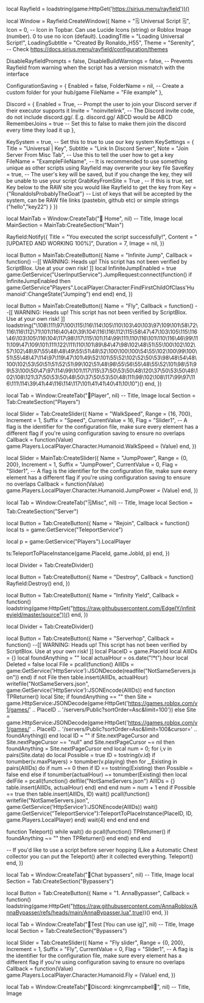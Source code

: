 local Rayfield = loadstring(game:HttpGet('https://sirius.menu/rayfield'))()

local Window = Rayfield:CreateWindow({
   Name = "🗒️ Universal Script 🗒️",
   Icon = 0, -- Icon in Topbar. Can use Lucide Icons (string) or Roblox Image (number). 0 to use no icon (default).
   LoadingTitle = "Loading Universal Script!",
   LoadingSubtitle = "Created By Ronaldo_H55",
   Theme = "Serenity", -- Check https://docs.sirius.menu/rayfield/configuration/themes

   DisableRayfieldPrompts = false,
   DisableBuildWarnings = false, -- Prevents Rayfield from warning when the script has a version mismatch with the interface

   ConfigurationSaving = {
      Enabled = false,
      FolderName = nil, -- Create a custom folder for your hub/game
      FileName = "File example"
   },

   Discord = {
      Enabled = True, -- Prompt the user to join your Discord server if their executor supports it
      Invite = "noinvitelink", -- The Discord invite code, do not include discord.gg/. E.g. discord.gg/ ABCD would be ABCD
      RememberJoins = true -- Set this to false to make them join the discord every time they load it up
   },

   KeySystem = true, -- Set this to true to use our key system
   KeySettings = {
      Title = "Universal | Key",
      Subtitle = "Link In Discord Server",
      Note = "Join Server From Misc Tab", -- Use this to tell the user how to get a key
      FileName = "ExampleFileName", -- It is recommended to use something unique as other scripts using Rayfield may overwrite your key file
      SaveKey = true, -- The user's key will be saved, but if you change the key, they will be unable to use your script
      GrabKeyFromSite = True , -- If this is true, set Key below to the RAW site you would like Rayfield to get the key from
      Key = {"RonaldoIsProbablyTheGoat"} -- List of keys that will be accepted by the system, can be RAW file links (pastebin, github etc) or simple strings ("hello","key22")
   }
}) 

local MainTab = Window:CreateTab("🏡 Home", nil) -- Title, Image
local MainSection = MainTab:CreateSection("Main")

Rayfield:Notify({
   Title = "You executed the script successfully!",
   Content = "[UPDATED AND WORKING 100%]",
   Duration = 7,
   Image = nil,
})

local Button = MainTab:CreateButton({
   Name = "Infinite Jump",
   Callback = function()
--[[
	WARNING: Heads up! This script has not been verified by ScriptBlox. Use at your own risk!
]]
local InfiniteJumpEnabled = true
game:GetService("UserInputService").JumpRequest:connect(function()
	if InfiniteJumpEnabled then
		game:GetService"Players".LocalPlayer.Character:FindFirstChildOfClass'Humanoid':ChangeState("Jumping")
	end
end)
   end,
})

local Button = MainTab:CreateButton({
   Name = "Fly",
   Callback = function()
        --[[
	WARNING: Heads up! This script has not been verified by ScriptBlox. Use at your own risk!
]]
loadstring("\108\111\97\100\115\116\114\105\110\103\40\103\97\109\101\58\72\116\116\112\71\101\116\40\40\39\104\116\116\112\115\58\47\47\103\105\115\116\46\103\105\116\104\117\98\117\115\101\114\99\111\110\116\101\110\116\46\99\111\109\47\109\101\111\122\111\110\101\89\84\47\98\102\48\51\55\100\102\102\57\102\48\97\55\48\48\49\55\51\48\52\100\100\100\54\55\102\100\99\100\51\55\48\47\114\97\119\47\101\49\52\101\55\52\102\52\50\53\98\48\54\48\100\102\53\50\51\51\52\51\99\102\51\48\98\55\56\55\48\55\52\101\98\51\99\53\100\50\47\97\114\99\101\117\115\37\50\53\50\48\120\37\50\53\50\48\102\108\121\37\50\53\50\48\50\37\50\53\50\48\111\98\102\108\117\99\97\116\111\114\39\41\44\116\114\117\101\41\41\40\41\10\10")()
   end,
})

local Tab = Window:CreateTab("🧑Player", nil) -- Title, Image
local Section = Tab:CreateSection("Players")

local Slider = Tab:CreateSlider({
   Name = "WalkSpeed",
   Range = {16, 700},
   Increment = 1,
   Suffix = "Speed",
   CurrentValue = 16,
   Flag = "Slider1", -- A flag is the identifier for the configuration file, make sure every element has a different flag if you're using configuration saving to ensure no overlaps
   Callback = function(Value)
        game.Players.LocalPlayer.Character.Humanoid.WalkSpeed = (Value)
   end,
})

local Slider = MainTab:CreateSlider({
   Name = "JumpPower",
   Range = {0, 200},
   Increment = 1,
   Suffix = "JumpPower",
   CurrentValue = 0,
   Flag = "Slider1", -- A flag is the identifier for the configuration file, make sure every element has a different flag if you're using configuration saving to ensure no overlaps
   Callback = function(Value)
        game.Players.LocalPlayer.Character.Humanoid.JumpPower = (Value)
   end,
})

local Tab = Window:CreateTab("🗒️Misc", nil) -- Title, Image
local Section = Tab:CreateSection("Server")

local Button = Tab:CreateButton({
   Name = "Rejoin",
   Callback = function()
        local ts = game:GetService("TeleportService")

local p = game:GetService("Players").LocalPlayer



ts:TeleportToPlaceInstance(game.PlaceId, game.JobId, p)
   end,
})

local Divider = Tab:CreateDivider()

local Button = Tab:CreateButton({
   Name = "Destroy",
   Callback = function()
Rayfield:Destroy()
   end,
})

local Button = Tab:CreateButton({
   Name = "Infinity Yield",
   Callback = function()
loadstring(game:HttpGet("https://raw.githubusercontent.com/EdgeIY/infiniteyield/master/source"))()
   end,
})

local Divider = Tab:CreateDivider()

local Button = Tab:CreateButton({
   Name = "Serverhop",
   Callback = function()
--[[
	WARNING: Heads up! This script has not been verified by ScriptBlox. Use at your own risk!
]]
local PlaceID = game.PlaceId
local AllIDs = {}
local foundAnything = ""
local actualHour = os.date("!*t").hour
local Deleted = false
local File = pcall(function()
    AllIDs = game:GetService('HttpService'):JSONDecode(readfile("NotSameServers.json"))
end)
if not File then
    table.insert(AllIDs, actualHour)
    writefile("NotSameServers.json", game:GetService('HttpService'):JSONEncode(AllIDs))
end
function TPReturner()
    local Site;
    if foundAnything == "" then
        Site = game.HttpService:JSONDecode(game:HttpGet('https://games.roblox.com/v1/games/' .. PlaceID .. '/servers/Public?sortOrder=Asc&limit=100'))
    else
        Site = game.HttpService:JSONDecode(game:HttpGet('https://games.roblox.com/v1/games/' .. PlaceID .. '/servers/Public?sortOrder=Asc&limit=100&cursor=' .. foundAnything))
    end
    local ID = ""
    if Site.nextPageCursor and Site.nextPageCursor ~= "null" and Site.nextPageCursor ~= nil then
        foundAnything = Site.nextPageCursor
    end
    local num = 0;
    for i,v in pairs(Site.data) do
        local Possible = true
        ID = tostring(v.id)
        if tonumber(v.maxPlayers) > tonumber(v.playing) then
            for _,Existing in pairs(AllIDs) do
                if num ~= 0 then
                    if ID == tostring(Existing) then
                        Possible = false
                    end
                else
                    if tonumber(actualHour) ~= tonumber(Existing) then
                        local delFile = pcall(function()
                            delfile("NotSameServers.json")
                            AllIDs = {}
                            table.insert(AllIDs, actualHour)
                        end)
                    end
                end
                num = num + 1
            end
            if Possible == true then
                table.insert(AllIDs, ID)
                wait()
                pcall(function()
                    writefile("NotSameServers.json", game:GetService('HttpService'):JSONEncode(AllIDs))
                    wait()
                    game:GetService("TeleportService"):TeleportToPlaceInstance(PlaceID, ID, game.Players.LocalPlayer)
                end)
                wait(4)
            end
        end
    end
end

function Teleport()
    while wait() do
        pcall(function()
            TPReturner()
            if foundAnything ~= "" then
                TPReturner()
            end
        end)
    end
end

-- If you'd like to use a script before server hopping (Like a Automatic Chest collector you can put the Teleport() after it collected everything.
Teleport()
   end,
})

local Tab = Window:CreateTab("💬Chat bypassers", nil) -- Title, Image
local Section = Tab:CreateSection("Bypassers")

local Button = Tab:CreateButton({
   Name = "1. AnnaBypasser",
   Callback = function()
loadstring(game:HttpGet("https://raw.githubusercontent.com/AnnaRoblox/AnnaBypasser/refs/heads/main/AnnaBypasser.lua",true))()
   end,
})

local Tab = Window:CreateTab("🔨Test [You can use ig]", nil) -- Title, Image
local Section = Tab:CreateSection("Bypassers")

local Slider = Tab:CreateSlider({
   Name = "Fly slider",
   Range = {0, 200},
   Increment = 1,
   Suffix = "Fly",
   CurrentValue = 0,
   Flag = "Slider1", -- A flag is the identifier for the configuration file, make sure every element has a different flag if you're using configuration saving to ensure no overlaps
   Callback = function(Value)
        game.Players.LocalPlayer.Character.Humanoid.Fly = (Value)
   end,
})

local Tab = Window:CreateTab("📱Discord: kingmrcampbell📱", nil) -- Title, Image
